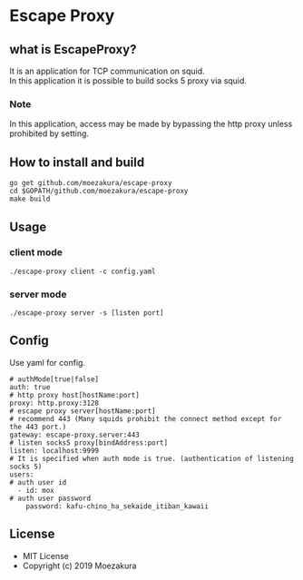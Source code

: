 # Escape Proxy

## what is EscapeProxy?
It is an application for TCP communication on squid.  
In this application it is possible to build socks 5 proxy via squid.

### Note
In this application, access may be made by bypassing the http proxy unless prohibited by setting.

## How to install and build
```
go get github.com/moezakura/escape-proxy 
cd $GOPATH/github.com/moezakura/escape-proxy
make build
```

## Usage
### client mode
```
./escape-proxy client -c config.yaml
```

### server mode
```
./escape-proxy server -s [listen port]
```

## Config
Use yaml for config.  

```
# authMode[true|false]
auth: true
# http proxy host[hostName:port]
proxy: http.proxy:3128 
# escape proxy server[hostName:port]
# recommend 443 (Many squids prohibit the connect method except for the 443 port.)
gateway: escape-proxy.server:443
# listen socks5 proxy[bindAddress:port]
listen: localhost:9999
# It is specified when auth mode is true. (authentication of listening socks 5)
users:
# auth user id
  - id: mox  
# auth user password
    password: kafu-chino_ha_sekaide_itiban_kawaii
```

## License 
- MIT License
- Copyright (c) 2019 Moezakura